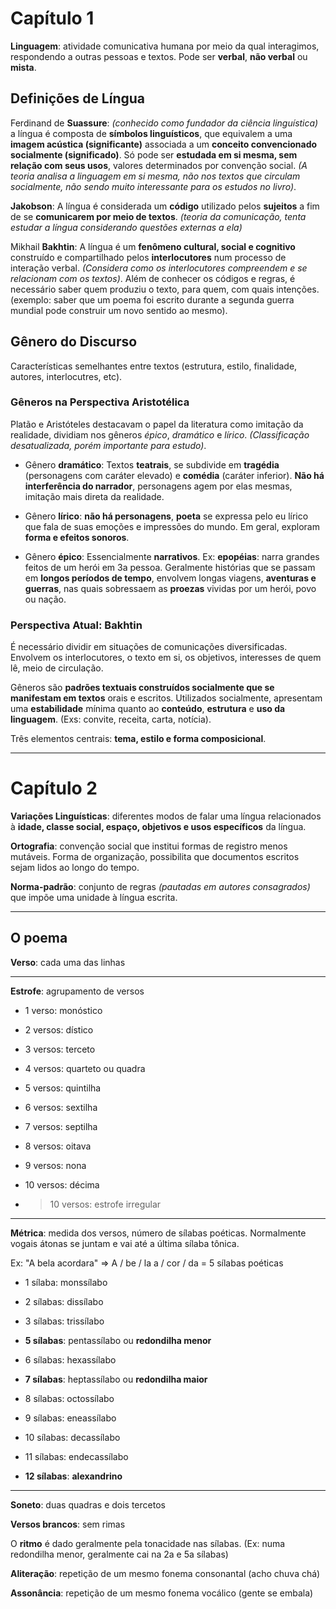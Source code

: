 # Capítulo 1

**Linguagem**: atividade comunicativa humana por meio da qual interagimos, respondendo a outras pessoas e textos. Pode ser **verbal**, **não verbal** ou **mista**.

## Definições de Língua

Ferdinand de **Suassure**: *(conhecido como fundador da ciência linguística)* a língua é composta de **símbolos linguísticos**, que equivalem a uma **imagem acústica (significante)** associada a um **conceito convencionado socialmente (significado)**. Só pode ser **estudada em si mesma, sem relação com seus usos**, valores determinados por convenção social. *(A teoria analisa a linguagem em si mesma, não nos textos que circulam socialmente, não sendo muito interessante para os estudos no livro)*.

**Jakobson**: A língua é considerada um **código** utilizado pelos **sujeitos** a fim de se **comunicarem por meio de textos**. *(teoria da comunicação, tenta estudar a língua considerando questões externas a ela)*

Mikhail **Bakhtin**: A língua é um **fenômeno cultural, social e cognitivo** construído e compartilhado pelos **interlocutores** num processo de interação verbal. *(Considera como os interlocutores compreendem e se relacionam com os textos)*. Além de conhecer os códigos e regras, é necessário saber quem produziu o texto, para quem, com quais intenções. (exemplo: saber que um poema foi escrito durante a segunda guerra mundial pode construir um novo sentido ao mesmo).

## Gênero do Discurso

Características semelhantes entre textos (estrutura, estilo, finalidade, autores, interlocutres, etc).

### Gêneros na Perspectiva Aristotélica

Platão e Aristóteles destacavam o papel da literatura como imitação da realidade, dividiam nos gêneros *épico*, *dramático* e *lírico*. *(Classificação desatualizada, porém importante para estudo)*.

* Gênero **dramático**: Textos **teatrais**, se subdivide em **tragédia** (personagens com caráter elevado) e **comédia** (caráter inferior). **Não há interferência do narrador**, personagens agem por elas mesmas, imitação mais direta da realidade.

* Gênero **lírico**: **não há personagens**, **poeta** se expressa pelo eu lírico que fala de suas emoções e impressões do mundo. Em geral, exploram **forma e efeitos sonoros**.

* Gênero **épico**: Essencialmente **narrativos**. Ex: **epopéias**: narra grandes feitos de um herói em 3a pessoa. Geralmente histórias que se passam em **longos períodos de tempo**, envolvem longas viagens, **aventuras e guerras**, nas quais sobressaem as **proezas** vividas por um herói, povo ou nação.

### Perspectiva Atual: Bakhtin

É necessário dividir em situações de comunicações diversificadas. Envolvem os interlocutores, o texto em si, os objetivos, interesses de quem lê, meio de circulação.

Gêneros são **padrões textuais construídos socialmente que se manifestam em textos** orais e escritos. Utilizados socialmente, apresentam uma **estabilidade** mínima quanto ao **conteúdo**, **estrutura** e **uso da linguagem**. (Exs: convite, receita, carta, notícia).

Três elementos centrais: **tema, estilo e forma composicional**.

---

# Capítulo 2

**Variações Linguísticas**: diferentes modos de falar uma língua relacionados à **idade, classe social, espaço, objetivos e usos específicos** da língua.

**Ortografia**: convenção social que institui formas de registro menos mutáveis. Forma de organização, possibilita que documentos escritos sejam lidos ao longo do tempo.

**Norma-padrão**: conjunto de regras *(pautadas em autores consagrados)* que impõe uma unidade à língua escrita.

---

## O poema

**Verso**: cada uma das linhas

---

**Estrofe**: agrupamento de versos

* 1 verso: monóstico

* 2 versos: dístico

* 3 versos: terceto

* 4 versos: quarteto ou quadra

* 5 versos: quintilha

* 6 versos: sextilha

* 7 versos: septilha

* 8 versos: oitava

* 9 versos: nona

* 10 versos: décima

* > 10 versos: estrofe irregular

---

**Métrica**: medida dos versos, número de sílabas poéticas. Normalmente vogais átonas se juntam e vai até a última sílaba tônica.

Ex: "A bela acordara" => A / be / la a / cor / da = 5 sílabas poéticas

* 1 sílaba: monssílabo

* 2 sílabas: dissílabo

* 3 sílabas: trissílabo

* **5 sílabas**: pentassílabo ou **redondilha menor**

* 6 sílabas: hexassílabo

* **7 sílabas**: heptassílabo ou **redondilha maior**

* 8 sílabas: octossílabo

* 9 sílabas: eneassílabo

* 10 sílabas: decassílabo

* 11 sílabas: endecassílabo

* **12 sílabas**: **alexandrino**

---

**Soneto**: duas quadras e dois tercetos

**Versos brancos**: sem rimas

O **ritmo** é dado geralmente pela tonacidade nas sílabas. (Ex: numa redondilha menor, geralmente cai na 2a e 5a sílabas)

**Aliteração**: repetição de um mesmo fonema consonantal (acho chuva chá)

**Assonância**: repetição de um mesmo fonema vocálico (gente se embala)
